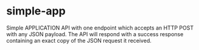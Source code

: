 # simple-app
Simple APPLICATION API with one endpoint which accepts an HTTP POST with any JSON payload. The API will respond with a success response containing an exact copy of the JSON request it received. 
